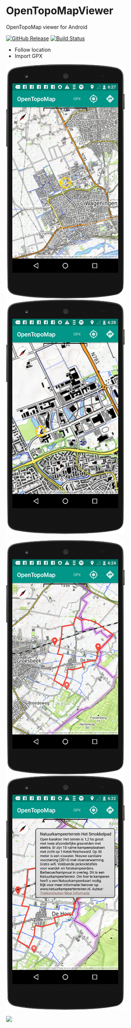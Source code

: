 # OpenTopoMapViewer

OpenTopoMap viewer for Android

[![GitHub Release](https://img.shields.io/github/release/Pygmalion69/OpenTopoMapViewer.svg?logo=github)](https://github.com/Pygmalion69/OpenTopoMapViewer/releases) [![Build Status](https://travis-ci.org/Pygmalion69/OpenTopoMapViewer.svg?branch=master)](https://travis-ci.org/Pygmalion69/OpenTopoMapViewer)

- Follow location
- Import GPX

![Wageningen](screen_wag.png "Wageningen") ![WUR](screen_wur.png "WUR")

![GPX](screen_gpx.png "GPX") ![POI](screen_poi.png "POI")

<a href="https://f-droid.org/en/packages/org.nitri.opentopo/"><img src="https://f-droid.org/badge/get-it-on.png" height="75"></a>
